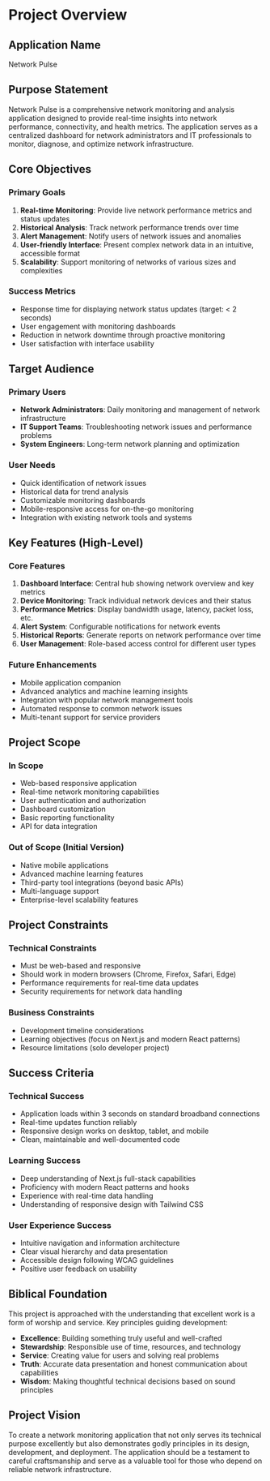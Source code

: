 # Project Overview

## Application Name
Network Pulse

## Purpose Statement
Network Pulse is a comprehensive network monitoring and analysis application designed to provide real-time insights into network performance, connectivity, and health metrics. The application serves as a centralized dashboard for network administrators and IT professionals to monitor, diagnose, and optimize network infrastructure.

## Core Objectives

### Primary Goals
1. **Real-time Monitoring**: Provide live network performance metrics and status updates
2. **Historical Analysis**: Track network performance trends over time
3. **Alert Management**: Notify users of network issues and anomalies
4. **User-friendly Interface**: Present complex network data in an intuitive, accessible format
5. **Scalability**: Support monitoring of networks of various sizes and complexities

### Success Metrics
- Response time for displaying network status updates (target: < 2 seconds)
- User engagement with monitoring dashboards
- Reduction in network downtime through proactive monitoring
- User satisfaction with interface usability

## Target Audience

### Primary Users
- **Network Administrators**: Daily monitoring and management of network infrastructure
- **IT Support Teams**: Troubleshooting network issues and performance problems
- **System Engineers**: Long-term network planning and optimization

### User Needs
- Quick identification of network issues
- Historical data for trend analysis
- Customizable monitoring dashboards
- Mobile-responsive access for on-the-go monitoring
- Integration with existing network tools and systems

## Key Features (High-Level)

### Core Features
1. **Dashboard Interface**: Central hub showing network overview and key metrics
2. **Device Monitoring**: Track individual network devices and their status
3. **Performance Metrics**: Display bandwidth usage, latency, packet loss, etc.
4. **Alert System**: Configurable notifications for network events
5. **Historical Reports**: Generate reports on network performance over time
6. **User Management**: Role-based access control for different user types

### Future Enhancements
- Mobile application companion
- Advanced analytics and machine learning insights
- Integration with popular network management tools
- Automated response to common network issues
- Multi-tenant support for service providers

## Project Scope

### In Scope
- Web-based responsive application
- Real-time network monitoring capabilities
- User authentication and authorization
- Dashboard customization
- Basic reporting functionality
- API for data integration

### Out of Scope (Initial Version)
- Native mobile applications
- Advanced machine learning features
- Third-party tool integrations (beyond basic APIs)
- Multi-language support
- Enterprise-level scalability features

## Project Constraints

### Technical Constraints
- Must be web-based and responsive
- Should work in modern browsers (Chrome, Firefox, Safari, Edge)
- Performance requirements for real-time data updates
- Security requirements for network data handling

### Business Constraints
- Development timeline considerations
- Learning objectives (focus on Next.js and modern React patterns)
- Resource limitations (solo developer project)

## Success Criteria

### Technical Success
- Application loads within 3 seconds on standard broadband connections
- Real-time updates function reliably
- Responsive design works on desktop, tablet, and mobile
- Clean, maintainable and well-documented code

### Learning Success
- Deep understanding of Next.js full-stack capabilities
- Proficiency with modern React patterns and hooks
- Experience with real-time data handling
- Understanding of responsive design with Tailwind CSS

### User Experience Success
- Intuitive navigation and information architecture
- Clear visual hierarchy and data presentation
- Accessible design following WCAG guidelines
- Positive user feedback on usability

## Biblical Foundation

This project is approached with the understanding that excellent work is a form of worship and service. Key principles guiding development:

- **Excellence**: Building something truly useful and well-crafted
- **Stewardship**: Responsible use of time, resources, and technology
- **Service**: Creating value for users and solving real problems
- **Truth**: Accurate data presentation and honest communication about capabilities
- **Wisdom**: Making thoughtful technical decisions based on sound principles

## Project Vision

To create a network monitoring application that not only serves its technical purpose excellently but also demonstrates godly principles in its design, development, and deployment. The application should be a testament to careful craftsmanship and serve as a valuable tool for those who depend on reliable network infrastructure.
